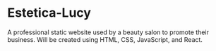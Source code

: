 # Estetica-Lucy
A professional static website used by a beauty salon to promote their business. 
Will be created using HTML, CSS, JavaScript, and React. 
